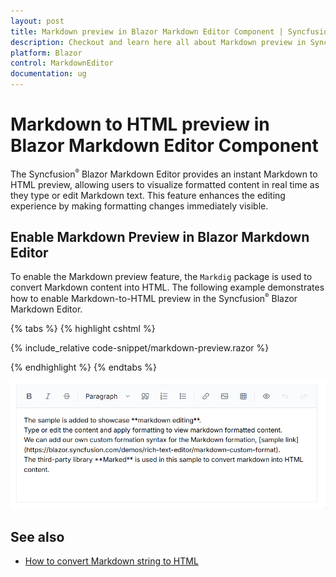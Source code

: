 ```yaml
---
layout: post
title: Markdown preview in Blazor Markdown Editor Component | Syncfusion
description: Checkout and learn here all about Markdown preview in Syncfusion Blazor Markdown Editor component and more.
platform: Blazor
control: MarkdownEditor
documentation: ug
---
```


# Markdown to HTML preview in Blazor Markdown Editor Component

The Syncfusion<sup style="font-size:70%">&reg;</sup> Blazor Markdown Editor provides an instant Markdown to HTML preview, allowing users to visualize formatted content in real time as they type or edit Markdown text. This feature enhances the editing experience by making formatting changes immediately visible. 

## Enable Markdown Preview in Blazor Markdown Editor  

To enable the Markdown preview feature, the `Markdig` package is used to convert Markdown content into HTML. The following example demonstrates how to enable Markdown-to-HTML preview in the Syncfusion<sup style="font-size:70%">&reg;</sup> Blazor Markdown Editor.

{% tabs %}
{% highlight cshtml %}

{% include_relative code-snippet/markdown-preview.razor %}

{% endhighlight %}
{% endtabs %}

![Blazor Markdown Preview](./images/blazor-markdowneditor-markdown-preview.gif)

## See also

* [How to convert Markdown string to HTML](https://support.syncfusion.com/kb/article/10983/how-to-convert-markdown-string-to-html-using-blazor-rich-text-editor)